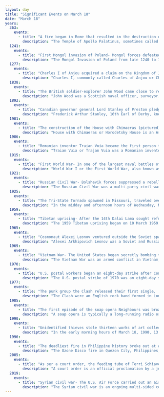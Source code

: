 ```yaml
---
layout: day
title: "Significant Events on March 18"
date: "March 18"
years:
  363:
    events:
      - title: "A fire began in Rome that resulted in the destruction of the Temple of Apollo Palatinus."
        description: "The Temple of Apollo Palatinus, sometimes called the Temple of Actian Apollo, was a temple of the god Apollo in Rome, constructed on the Palatine Hill on the initiative of Augustus between 36 and 28 BCE. It was the first temple to Apollo within the city's ceremonial boundaries, and the second of four temples constructed by Augustus. According to tradition, the site for the temple was chosen when it was struck by lightning, which was interpreted as a divine portent. Augustan writers situated the temple next to Augustus's personal residence, which has been controversially identified as the structure known as the domus Augusti."
  1241:
    events:
      - title: "First Mongol invasion of Poland- Mongol forces defeated the Polish armies of Sandomierz and Kraków at the Battle of Chmielnik."
        description: "The Mongol Invasion of Poland from late 1240 to 1241 culminated in the Battle of Legnica, where the Mongols defeated an alliance which included forces from fragmented Poland and their allies, led by Henry II the Pious, the Duke of Silesia and High Duke of Poland. The first invasion's intention was to secure the flank of the main Mongolian army attacking the Kingdom of Hungary. The Mongols neutralized any potential help to King Béla IV being provided by the Poles or any military orders."
  1277:
    events:
      - title: "Charles I of Anjou acquired a claim on the Kingdom of Jerusalem in exchange for a significant sum of money."
        description: "Charles I, commonly called Charles of Anjou or Charles d'Anjou, was King of Sicily from 1266 to 1285. He was a member of the royal Capetian dynasty and the founder of the House of Anjou-Sicily. Between 1246 and 1285, he was Count of Provence and Forcalquier in the Holy Roman Empire and Count of Anjou and Maine in France. In 1272 he was proclaimed King of Albania, in 1277 he purchased a claim to the Kingdom of Jerusalem, and in 1278 he became Prince of Achaea after the previous ruler, William of Villehardouin, died without heirs."
  1838:
    events:
      - title: "The British soldier-explorer John Wood came close to rediscovering the ancient Greco-Bactrian city of Ai-Khanoum in modern Afghanistan."
        description: "John Wood was a Scottish naval officer, surveyor, cartographer and explorer, principally remembered for his exploration of central Asia."
  1892:
    events:
      - title: "Canadian governor general Lord Stanley of Preston pledged to donate an award to Canada's top-ranked amateur ice hockey club, now known as the Stanley Cup, the oldest professional sports trophy in North America."
        description: "Frederick Arthur Stanley, 16th Earl of Derby, known as Hon. Frederick Stanley until 1886 and Lord Stanley of Preston between 1886–93, was a Conservative Party politician in the United Kingdom who served as Colonial Secretary from 1885 to 1886 and Governor General of Canada from 1888 to 1893. An avid sportsman, he built Stanley House Stables in England and is famous in North America for presenting Canada with the Stanley Cup, the championship trophy in ice hockey. Stanley was also one of the original inductees of the Hockey Hall of Fame."
  1901:
    events:
      - title: "The construction of the House with Chimaeras (pictured) commenced in Kyiv."
        description: "House with Chimaeras or Horodetsky House is an Art Nouveau building located in the historic Lypky neighborhood of Kyiv, the capital of Ukraine. Situated across the street from the President of Ukraine's office at No. 10, Bankova Street, the building has been used as a presidential residence for official and diplomatic ceremonies since 2005. The street in front of the building is closed off to all automobile traffic, and is now a patrolled pedestrian zone due to its proximity to the Presidential Administration building."
  1906:
    events:
      - title: "Romanian inventor Traian Vuia became the first person to fly a heavier-than-air monoplane (pictured) with an unassisted takeoff."
        description: "Traian Vuia or Trajan Vuia was a Romanian inventor and aviation pioneer who designed, built, and tested the first tractor monoplane. He was the first to demonstrate that a flying machine could rise into the air by running on wheels on an ordinary road. He is credited with a powered hop of 11 m (36 ft) made on 18 March, 1906, and he later claimed a powered hop of 24 m (79 ft). Though unsuccessful in sustained flight, Vuia's invention influenced Louis Blériot in designing monoplanes. Later, Vuia also designed helicopters."
  1915:
    events:
      - title: "First World War- In one of the largest naval battles of the Gallipoli campaign, Ottoman forces sank three Allied battleships and severely damaged three others."
        description: "World War I or the First World War, also known as the Great War, was a global conflict between two coalitions- the Allies and the Central Powers. Fighting took place mainly in Europe and the Middle East, as well as in parts of Africa and the Asia-Pacific, and in Europe was characterised by trench warfare; the widespread use of artillery, machine guns, and chemical weapons (gas); and the introductions of tanks and aircraft. World War I was one of the deadliest conflicts in history, resulting in an estimated 10 million military dead and more than 20 million wounded, plus some 10 million civilian dead from causes including genocide. The movement of large numbers of people was a major factor in the deadly Spanish flu pandemic."
  1921:
    events:
      - title: "Russian Civil War- Bolshevik forces suppressed a rebellion of sailors and civilians in Kronstadt."
        description: "The Russian Civil War was a multi-party civil war in the former Russian Empire sparked by the overthrowing of the Russian Provisional Government in the October Revolution, as many factions vied to determine Russia's political future. It resulted in the formation of the Russian Socialist Federative Soviet Republic and later the Soviet Union in most of its territory. Its finale marked the end of the Russian Revolution, which was one of the key events of the 20th century."
  1925:
    events:
      - title: "The Tri-State Tornado spawned in Missouri, traveled over 219 miles (352 km) across Illinois and Indiana, and killed 695 along the way, making it the tornado with the longest continuous track ever recorded and the deadliest in U.S. history."
        description: "In the midday and afternoon hours of Wednesday, March 18, 1925, the deadliest tornado in United States history and second-deadliest worldwide moved through Eastern Missouri, Southern Illinois and Southern Indiana, killing 695 people and injuring 2,027 more in what is sometimes known as the Great Tri-State Tornado. The tornado touched down as part of a larger severe weather outbreak that hit the United States on the same day, and produced catastrophic damage across numerous villages and towns across all three states. Despite not being officially rated, it is widely accepted to have been equivalent to an F5 on the Fujita scale."
  1959:
    events:
      - title: "Tibetan uprising- After the 14th Dalai Lama sought refuge at Sera Monastery in Lhasa, Tibet, Chinese forces bombarded the monastery, inflicting severe destruction and killing hundreds of Buddhist monks."
        description: "The 1959 Tibetan uprising began on 10 March 1959, when a revolt erupted in Lhasa, the capital of Tibet, which had been under the effective control of the People's Republic of China (PRC) since the Seventeen Point Agreement was reached in 1951. The initial uprising occurred amid general Chinese-Tibetan tensions and a context of confusion, because Tibetan protesters feared that the Chinese government might arrest the 14th Dalai Lama. The protests were also fueled by anti-Chinese sentiment and separatism. At first, the uprising mostly consisted of peaceful protests, but clashes quickly erupted and the Chinese People's Liberation Army (PLA) eventually used force to quell the protests. Some of the protesters had captured arms. The last stages of the uprising included heavy fighting, with high civilian and military losses. The 14th Dalai Lama escaped from Lhasa, while the city was fully retaken by Chinese security forces on 23 March 1959. Thousands of Tibetans were killed during the 1959 uprising, but the exact number of deaths is disputed."
  1965:
    events:
      - title: "Cosmonaut Alexei Leonov ventured outside the Soviet spacecraft Voskhod 2, becoming the first person to walk in space."
        description: "Alexei Arkhipovich Leonov was a Soviet and Russian cosmonaut and aviator, Air Force major general, writer, and artist. On 18 March 1965, he became the first person to conduct a spacewalk, exiting the capsule during the Voskhod 2 mission for 12 minutes and 9 seconds. He was also selected to be the first Soviet person to land on the Moon although the project was cancelled."
  1969:
    events:
      - title: "Vietnam War- The United States began secretly bombing the Sihanouk Trail in Cambodia, used by communist forces to infiltrate South Vietnam."
        description: "The Vietnam War was an armed conflict in Vietnam, Laos, and Cambodia fought between North Vietnam and South Vietnam and their allies. North Vietnam was supported by the Soviet Union and China, while South Vietnam was supported by the United States and other anti-communist nations. The conflict was the second of the Indochina Wars and a major proxy war of the Cold War between the Soviet Union and US. Direct US military involvement greatly escalated from 1965 until its withdrawal in 1973. The fighting spilled over into the Laotian and Cambodian Civil Wars, which ended with all three countries becoming communist in 1975."
  1970:
    events:
      - title: "U.S. postal workers began an eight-day strike after Congress  raised their wages by only 4 percent despite increasing its own pay by 41 percent."
        description: "The U.S. postal strike of 1970 was an eight-day strike by federal postal workers in March 1970. The strike began in New York City and spread to some other cities in the following two weeks. This strike against the federal government, regarded as illegal, was the largest wildcat strike in U.S. history."
  1977:
    events:
      - title: "The punk group the Clash released their first single, 'White Riot', described as their 'most controversial song' due to its lyrics about class economics and race."
        description: "The Clash were an English rock band formed in London in 1976. Billed as 'The Only Band That Matters', they are considered one of the most influential acts in the original wave of British punk rock, with their music fusing elements of reggae, dub, funk, ska, and rockabilly. The band also contributed to the post-punk and new wave movements that followed. For most of their recording career, the Clash consisted of lead vocalist and rhythm guitarist Joe Strummer, lead guitarist and vocalist Mick Jones, bassist Paul Simonon, and drummer Nicky 'Topper' Headon."
  1985:
    events:
      - title: "The first episode of the soap opera Neighbours was broadcast on the Seven Network, later becoming the longest-running drama in Australian television history."
        description: "A soap opera is typically a long-running radio or television serial, frequently characterized by melodrama, ensemble casts, and sentimentality. The term soap opera originated from radio dramas originally being sponsored by soap manufacturers. The term was preceded by horse opera, a derogatory term for low-budget Westerns."
  1990:
    events:
      - title: "Unidentified thieves stole thirteen works of art collectively valued at $500 million from the Isabella Stewart Gardner Museum (pictured) in Boston, Massachusetts."
        description: "In the early morning hours of March 18, 1990, 13 works of art were stolen from the Isabella Stewart Gardner Museum in Boston. Security guards admitted two men posing as policemen responding to a disturbance call, and the thieves bound the guards and looted the museum over the next hour. The case is unsolved; no arrests have been made, and no works have been recovered. The stolen works have been valued at hundreds of millions of dollars by the FBI and art dealers. The museum offers a $10 million reward for information leading to the art's recovery, the largest bounty ever offered by a private institution."
  1996:
    events:
      - title: "The deadliest fire in Philippine history broke out at a nightclub in Quezon City, causing 162 deaths."
        description: "The Ozone Disco fire in Quezon City, Philippines, broke out on March 18, 1996, leaving at least 162 people dead. It is officially acknowledged as the worst fire in Philippine history, and among the 10 worst nightclub fires in the world."
  2005:
    events:
      - title: "As per a court order, the feeding tube of Terri Schiavo, an American woman who suffered brain damage, was removed at the request of her husband, fueling a worldwide debate on euthanasia."
        description: "A court order is an official proclamation by a judge that defines the legal relationships between the parties to a hearing, a trial, an appeal or other court proceedings. Such ruling requires or authorizes the carrying out of certain steps by one or more parties to a case. A court order must be signed by a judge; some jurisdictions may also require it to be notarized. A court order governs each case throughout its entirety. If an individual violates the court order, the judge may hold that person in contempt."
  2019:
    events:
      - title: "Syrian civil war- The U.S. Air Force carried out an airstrike in al-Baghuz Fawqani, killing 64 civilians."
        description: "The Syrian civil war is an ongoing multi-sided conflict in Syria involving various state and non-state actors. The Syrian Revolution began in March 2011 when popular discontent with the Ba'athist regime ruled by Bashar al-Assad triggered large-scale protests and pro-democracy rallies across Syria, as part of the wider Arab Spring protests in the region. After months of crackdown by the government's security apparatus, various armed rebel groups such as the Free Syrian Army began forming across the country, marking the beginning of the Syrian insurgency. By mid-2012, the insurgency had escalated into a full-blown civil war."
---
```

